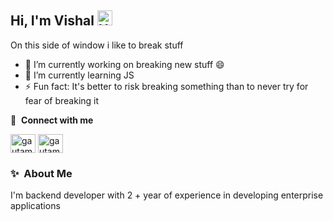 ## Hi, I'm Vishal <img src='https://qpluspicture.oss-cn-beijing.aliyuncs.com/6LjjQA/Hi.gif' alt='Hi' width="24"/>
On this side of window i like to break stuff
- 🔭 I’m currently working on breaking new stuff 😄
- 🌱 I’m currently learning JS
- ⚡ Fun fact: It's better to risk breaking something than to never try for fear of breaking it

🔗 &nbsp;**Connect with me**
<p align="left">
<a href="https://twitter.com/_Vashisht_" target="blank"><img align="center" src="https://raw.githubusercontent.com/rahuldkjain/github-profile-readme-generator/master/src/images/icons/Social/twitter.svg" alt="gautamkrishnar" height="30" width="40" /></a>
<a href="https://linkedin.com/in/vishal-sharma" target="blank"><img align="center" src="https://raw.githubusercontent.com/rahuldkjain/github-profile-readme-generator/master/src/images/icons/Social/linked-in-alt.svg" alt="gautamkrishnar" height="30" width="40" /></a>

### ✨&nbsp; About Me

I'm backend developer with 2 + year of experience in developing enterprise applications
<!--
**Vishal-Vashisht/Vishal-Vashisht** is a ✨ _special_ ✨ repository because its `README.md` (this file) appears on your GitHub profile.

Here are some ideas to get you started:

- 🔭 I’m currently working on ...
- 🌱 I’m currently learning ...
- 👯 I’m looking to collaborate on ...
- 🤔 I’m looking for help with ...
- 💬 Ask me about ...
- 📫 How to reach me: ...
- 😄 Pronouns: ...
- ⚡ Fun fact: ...
-->
